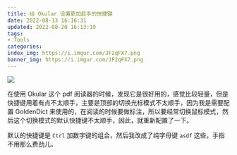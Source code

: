 ```yaml
---
title: 给 Okular 设置更加趁手的快捷键
date: 2022-08-13 16:16:31
updated: 2022-08-20 16:13:19
tags:
- Tools
categories:
index_img: https://i.imgur.com/JF2qFX7.png
banner_img: https://i.imgur.com/JF2qFX7.png
---
```


![](https://i.imgur.com/7OU0hoK.png)

在使用 Okular 这个 pdf 阅读器的时候，发现它是很好用的，感觉比较轻量，但是快捷键用着有点不太顺手，主要是顶部的切换光标模式不太顺手，因为我是需要配置 GoldenDict 来使用的，在阅读的时候要做标注，所以要经常切换鼠标模式，然后这个切换模式的默认快捷键不太顺手，因此，就重新配置了一下。

默认的快捷键是 `Ctrl` 加数字键的组合，然后我改成了纯字母键 `asdf` 这些，手指不用那么费劲儿。
